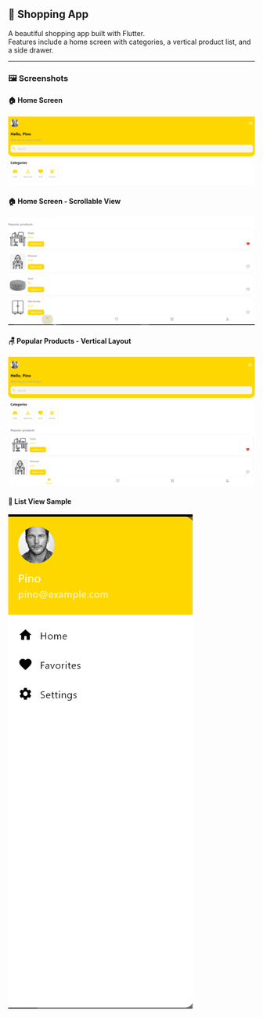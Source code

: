 ## 🛒 Shopping App

A beautiful shopping app built with Flutter.  
Features include a home screen with categories, a vertical product list, and a side drawer.

---

### 🖼️ Screenshots

#### 🏠 Home Screen
![Home](https://raw.githubusercontent.com/Kholoudmoh/shopping_app/master/assets/images/home.PNG)

#### 🏠 Home Screen - Scrollable View
![Home 2](https://raw.githubusercontent.com/Kholoudmoh/shopping_app/master/assets/images/home2.PNG)

#### 🪑 Popular Products - Vertical Layout
![Home 3](https://raw.githubusercontent.com/Kholoudmoh/shopping_app/master/assets/images/home3.PNG)

#### 🧾 List View Sample
![List View](https://raw.githubusercontent.com/Kholoudmoh/shopping_app/master/assets/images/list%20view.PNG)

